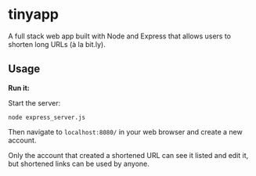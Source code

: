 # tinyapp

A full stack web app built with Node and Express that allows users to shorten long URLs (à la bit.ly).

## Usage

**Run it:**

Start the server:

`node express_server.js`

Then navigate to `localhost:8080/` in your web browser and create a new account.

Only the account that created a shortened URL can see it listed and edit it, but shortened links can be used by anyone.